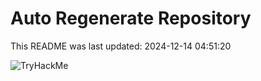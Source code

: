 # Auto Regenerate Repository

This README was last updated: 2024-12-14 04:51:20

 ![TryHackMe](https://tryhackme.com/badge/533634)